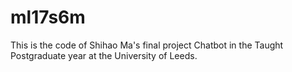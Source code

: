 # ml17s6m
This is the code of Shihao Ma's final project Chatbot in the Taught Postgraduate year at the University of Leeds.
